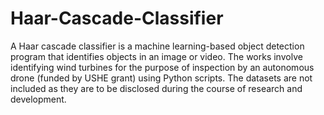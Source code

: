 # Haar-Cascade-Classifier
A Haar cascade classifier is a machine learning-based object detection program that identifies objects in an image or video. The works involve identifying wind turbines for the purpose of inspection by an autonomous drone (funded by USHE grant) using Python scripts. The datasets are not included as they are to be disclosed during the course of research and development.

